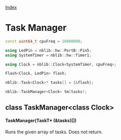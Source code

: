 [Index](../index.hpp.md#index)

# Task Manager

```c++
const uint64_t cpuFreq = 16000000;

using LedPin = nblib::hw::PortB::Pin5;
using SystemTimer = nblib::hw::Timer1;

using Clock = nblib::Clock<SystemTimer, cpuFreq>;

Flash<Clock, LedPin> flash;

nblib::Task<Clock>* tasks[] = {&flash};

nblib::TaskManager<Clock> tm(tasks);
```

## class TaskManager\<class Clock\>

#### TaskManager(TaskT\* (&tasks)[])
Runs the given array of tasks. Does not return.
